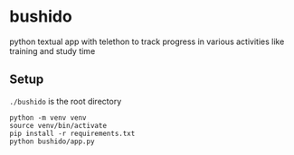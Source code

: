 # bushido
python textual app with telethon to track progress in various activities like training and study time

## Setup
`./bushido` is the root directory

```
python -m venv venv 
source venv/bin/activate
pip install -r requirements.txt
python bushido/app.py
```

